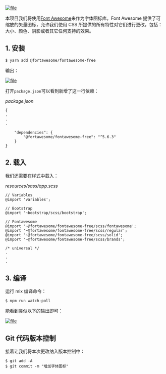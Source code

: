 [![](https://iocaffcdn.phphub.org/uploads/images/201812/23/1/ugrNOW9VFv.png!large "file")](https://iocaffcdn.phphub.org/uploads/images/201812/23/1/ugrNOW9VFv.png!large)

本项目我们将使用[Font Awesome](https://fontawesome.com/)来作为字体图标库。Font Awesome 提供了可缩放的矢量图标，允许我们使用 CSS 所提供的所有特性对它们进行更改，包括：大小、颜色、阴影或者其它任何支持的效果。

## 1. 安装

```
$ yarn add @fortawesome/fontawesome-free
```

输出：

[![](https://iocaffcdn.phphub.org/uploads/images/201812/23/1/UfvqaZg9pu.png!large "file")](https://iocaffcdn.phphub.org/uploads/images/201812/23/1/UfvqaZg9pu.png!large)

打开`package.json`可以看到新增了这一行依赖：

_package.json_

```
{
.
.
.

    "dependencies": {
        "@fortawesome/fontawesome-free": "^5.6.3"
    }
}
```

## 2. 载入

我们还需要在样式中载入：

_resources/sass/app.scss_

```
// Variables
@import 'variables';

// Bootstrap
@import '~bootstrap/scss/bootstrap';

// Fontawesome
@import '~@fortawesome/fontawesome-free/scss/fontawesome';
@import '~@fortawesome/fontawesome-free/scss/regular';
@import '~@fortawesome/fontawesome-free/scss/solid';
@import '~@fortawesome/fontawesome-free/scss/brands';

/* universal */
.
.
.
```

## 3. 编译

运行 mix 编译命令：

```
$ npm run watch-poll
```

能看到类似以下的输出即可：

[![](https://iocaffcdn.phphub.org/uploads/images/201812/23/1/bOvvbdIgMA.jpeg!large "file")](https://iocaffcdn.phphub.org/uploads/images/201812/23/1/bOvvbdIgMA.jpeg!large)

## Git 代码版本控制

接着让我们将本次更改纳入版本控制中：

```
$ git add -A
$ git commit -m "增加字体图标"
```



